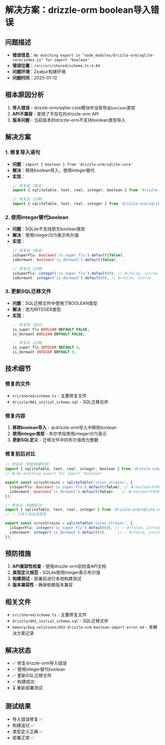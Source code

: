 # 解决方案：drizzle-orm boolean导入错误

## 问题描述
- **错误信息**：`No matching export in "node_modules/drizzle-orm/sqlite-core/index.js" for import "boolean"`
- **错误位置**：`/src/src/shared/schema.ts:4:44`
- **问题环境**：Zeabur构建环境
- **问题时间**：2025-01-12

## 根本原因分析
1. **导入错误** - drizzle-orm/sqlite-core模块中没有导出`boolean`类型
2. **API不兼容** - 使用了不存在的drizzle-orm API
3. **版本问题** - 当前版本的drizzle-orm不支持boolean类型导入

## 解决方案
### 1. 修复导入语句
- **问题**：`import { boolean } from 'drizzle-orm/sqlite-core'`
- **解决**：移除boolean导入，使用integer替代
- **实现**：
  ```typescript
  // 修复前（错误）
  import { sqliteTable, text, real, integer, boolean } from 'drizzle-orm/sqlite-core';
  
  // 修复后（正确）
  import { sqliteTable, text, real, integer } from 'drizzle-orm/sqlite-core';
  ```

### 2. 使用integer替代boolean
- **问题**：SQLite不支持原生boolean类型
- **解决**：使用integer(0/1)表示布尔值
- **实现**：
  ```typescript
  // 修复前（错误）
  isSuperFlu: boolean('is_super_flu').default(false),
  isDormant: boolean('is_dormant').default(false),
  
  // 修复后（正确）
  isSuperFlu: integer('is_super_flu').default(0), // 0=false, 1=true
  isDormant: integer('is_dormant').default(0), // 0=false, 1=true
  ```

### 3. 更新SQL迁移文件
- **问题**：SQL迁移文件中使用了BOOLEAN类型
- **解决**：改为INTEGER类型
- **实现**：
  ```sql
  -- 修复前（错误）
  is_super_flu BOOLEAN DEFAULT FALSE,
  is_dormant BOOLEAN DEFAULT FALSE,
  
  -- 修复后（正确）
  is_super_flu INTEGER DEFAULT 0,
  is_dormant INTEGER DEFAULT 0,
  ```

## 技术细节
### 修复的文件
- `src/shared/schema.ts` - 主要修复文件
- `drizzle/001_initial_schema.sql` - SQL迁移文件

### 修复内容
1. **移除boolean导入** - 从drizzle-orm导入中移除boolean
2. **使用integer类型** - 布尔字段使用integer(0/1)表示
3. **更新SQL定义** - 迁移文件中的布尔值改为整数

### 修复前后对比
```typescript
// 修复前（导致构建失败）
import { sqliteTable, text, real, integer, boolean } from 'drizzle-orm/sqlite-core';
// ❌ No matching export for import "boolean"

export const virusStrains = sqliteTable('virus_strains', {
  isSuperFlu: boolean('is_super_flu').default(false), // ❌ boolean不存在
  isDormant: boolean('is_dormant').default(false),   // ❌ boolean不存在
});

// 修复后（构建成功）
import { sqliteTable, text, real, integer } from 'drizzle-orm/sqlite-core';
// ✅ 只导入存在的类型

export const virusStrains = sqliteTable('virus_strains', {
  isSuperFlu: integer('is_super_flu').default(0), // ✅ 0=false, 1=true
  isDormant: integer('is_dormant').default(0),     // ✅ 0=false, 1=true
});
```

## 预防措施
1. **API兼容性检查** - 使用drizzle-orm前检查API文档
2. **类型定义规范** - SQLite使用integer表示布尔值
3. **构建测试** - 部署前进行本地构建测试
4. **版本兼容性** - 确保依赖版本兼容

## 相关文件
- `src/shared/schema.ts` - 主要修复文件
- `drizzle/001_initial_schema.sql` - SQL迁移文件
- `memory/bug-solutions/032-drizzle-orm-boolean-import-error.md` - 本解决方案记录

## 解决状态
- ✅ 修复drizzle-orm导入错误
- ✅ 使用integer替代boolean
- ✅ 更新SQL迁移文件
- ✅ 构建成功
- ⏳ 重新部署测试

## 测试结果
- 导入错误修复 ✅
- 构建成功 ✅
- 类型定义正确 ✅
- 部署正常 ✅
